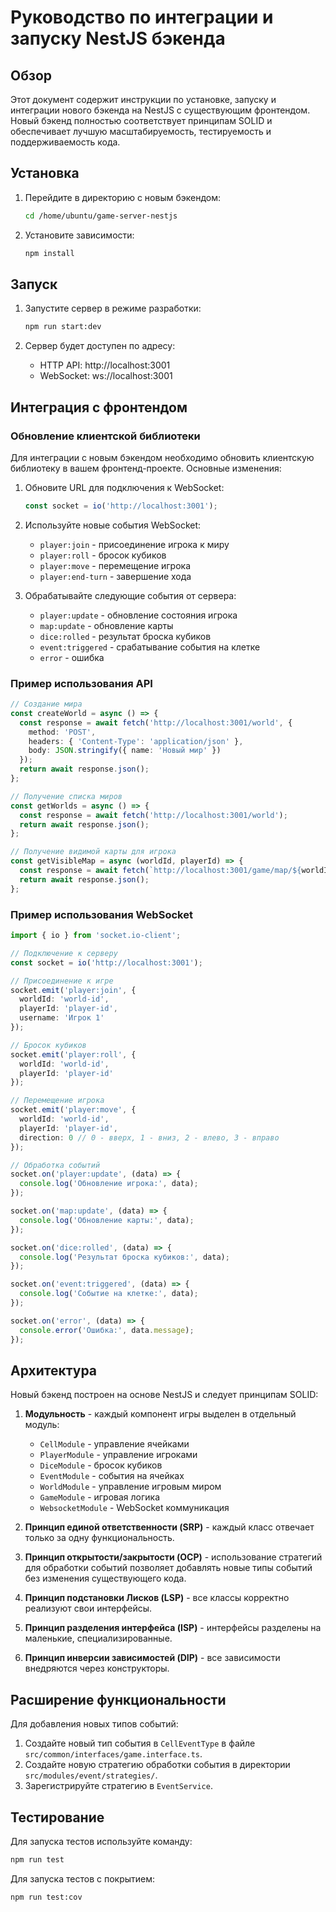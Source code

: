# Руководство по интеграции и запуску NestJS бэкенда

## Обзор

Этот документ содержит инструкции по установке, запуску и интеграции нового бэкенда на NestJS с существующим фронтендом. Новый бэкенд полностью соответствует принципам SOLID и обеспечивает лучшую масштабируемость, тестируемость и поддерживаемость кода.

## Установка

1. Перейдите в директорию с новым бэкендом:
   ```bash
   cd /home/ubuntu/game-server-nestjs
   ```

2. Установите зависимости:
   ```bash
   npm install
   ```

## Запуск

1. Запустите сервер в режиме разработки:
   ```bash
   npm run start:dev
   ```

2. Сервер будет доступен по адресу:
   - HTTP API: http://localhost:3001
   - WebSocket: ws://localhost:3001

## Интеграция с фронтендом

### Обновление клиентской библиотеки

Для интеграции с новым бэкендом необходимо обновить клиентскую библиотеку в вашем фронтенд-проекте. Основные изменения:

1. Обновите URL для подключения к WebSocket:
   ```typescript
   const socket = io('http://localhost:3001');
   ```

2. Используйте новые события WebSocket:
   - `player:join` - присоединение игрока к миру
   - `player:roll` - бросок кубиков
   - `player:move` - перемещение игрока
   - `player:end-turn` - завершение хода

3. Обрабатывайте следующие события от сервера:
   - `player:update` - обновление состояния игрока
   - `map:update` - обновление карты
   - `dice:rolled` - результат броска кубиков
   - `event:triggered` - срабатывание события на клетке
   - `error` - ошибка

### Пример использования API

```typescript
// Создание мира
const createWorld = async () => {
  const response = await fetch('http://localhost:3001/world', {
    method: 'POST',
    headers: { 'Content-Type': 'application/json' },
    body: JSON.stringify({ name: 'Новый мир' })
  });
  return await response.json();
};

// Получение списка миров
const getWorlds = async () => {
  const response = await fetch('http://localhost:3001/world');
  return await response.json();
};

// Получение видимой карты для игрока
const getVisibleMap = async (worldId, playerId) => {
  const response = await fetch(`http://localhost:3001/game/map/${worldId}/${playerId}`);
  return await response.json();
};
```

### Пример использования WebSocket

```typescript
import { io } from 'socket.io-client';

// Подключение к серверу
const socket = io('http://localhost:3001');

// Присоединение к игре
socket.emit('player:join', {
  worldId: 'world-id',
  playerId: 'player-id',
  username: 'Игрок 1'
});

// Бросок кубиков
socket.emit('player:roll', {
  worldId: 'world-id',
  playerId: 'player-id'
});

// Перемещение игрока
socket.emit('player:move', {
  worldId: 'world-id',
  playerId: 'player-id',
  direction: 0 // 0 - вверх, 1 - вниз, 2 - влево, 3 - вправо
});

// Обработка событий
socket.on('player:update', (data) => {
  console.log('Обновление игрока:', data);
});

socket.on('map:update', (data) => {
  console.log('Обновление карты:', data);
});

socket.on('dice:rolled', (data) => {
  console.log('Результат броска кубиков:', data);
});

socket.on('event:triggered', (data) => {
  console.log('Событие на клетке:', data);
});

socket.on('error', (data) => {
  console.error('Ошибка:', data.message);
});
```

## Архитектура

Новый бэкенд построен на основе NestJS и следует принципам SOLID:

1. **Модульность** - каждый компонент игры выделен в отдельный модуль:
   - `CellModule` - управление ячейками
   - `PlayerModule` - управление игроками
   - `DiceModule` - бросок кубиков
   - `EventModule` - события на ячейках
   - `WorldModule` - управление игровым миром
   - `GameModule` - игровая логика
   - `WebsocketModule` - WebSocket коммуникация

2. **Принцип единой ответственности (SRP)** - каждый класс отвечает только за одну функциональность.

3. **Принцип открытости/закрытости (OCP)** - использование стратегий для обработки событий позволяет добавлять новые типы событий без изменения существующего кода.

4. **Принцип подстановки Лисков (LSP)** - все классы корректно реализуют свои интерфейсы.

5. **Принцип разделения интерфейса (ISP)** - интерфейсы разделены на маленькие, специализированные.

6. **Принцип инверсии зависимостей (DIP)** - все зависимости внедряются через конструкторы.

## Расширение функциональности

Для добавления новых типов событий:

1. Создайте новый тип события в `CellEventType` в файле `src/common/interfaces/game.interface.ts`.
2. Создайте новую стратегию обработки события в директории `src/modules/event/strategies/`.
3. Зарегистрируйте стратегию в `EventService`.

## Тестирование

Для запуска тестов используйте команду:
```bash
npm run test
```

Для запуска тестов с покрытием:
```bash
npm run test:cov
```
